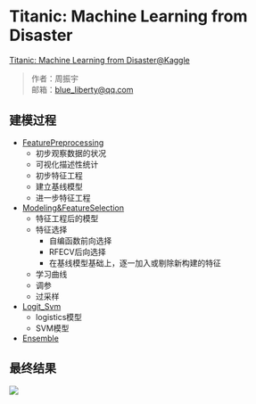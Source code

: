 # Titanic: Machine Learning from Disaster
[Titanic: Machine Learning from Disaster@Kaggle](https://www.kaggle.com/c/titanic)

> 作者：周振宇  
> 邮箱：blue_liberty@qq.com

## 建模过程
+ [FeaturePreprocessing](http://nbviewer.jupyter.org/github/blueliberty/Kaggle/blob/master/Titanic/code/FeaturePreprocessing.ipynb)
	+ 初步观察数据的状况
	+ 可视化描述性统计
	+ 初步特征工程
	+ 建立基线模型
	+ 进一步特征工程
+ [Modeling&FeatureSelection](http://nbviewer.jupyter.org/github/blueliberty/Kaggle/blob/master/Titanic/code/Modeling%26FeatureSelection.ipynb)
	+ 特征工程后的模型
	+ 特征选择
		+ 自编函数前向选择
		+ RFECV后向选择
		+ 在基线模型基础上，逐一加入或剔除新构建的特征
	+ 学习曲线
	+ 调参
	+ 过采样
+ [Logit_Svm](http://nbviewer.jupyter.org/github/blueliberty/Kaggle/blob/master/Titanic/code/Logit_Svm.ipynb)
	+ logistics模型
	+ SVM模型
+ [Ensemble](http://nbviewer.jupyter.org/github/blueliberty/Kaggle/blob/master/Titanic/code/Ensemble.ipynb)

## 最终结果
![](https://raw.githubusercontent.com/blueliberty/Kaggle/master/Titanic/FinalResult.png)